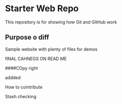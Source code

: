 # Starter Web Repo

This repository is for showing how Git and GitHub work

## Purpose o diff

Sample website with plenty of files for demos



fINAL CAHNEGS ON READ ME

\####COpy right

addded



How to cointribute


Stash checking 

